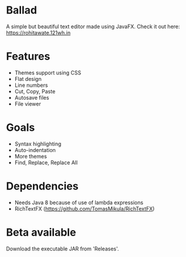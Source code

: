 # Ballad
A simple but beautiful text editor made using JavaFX.
Check it out here: https://rohitawate.121wh.in
# Features
- Themes support using CSS
- Flat design
- Line numbers
- Cut, Copy, Paste
- Autosave files
- File viewer

# Goals
- Syntax highlighting
- Auto-indentation
- More themes
- Find, Replace, Replace All

# Dependencies
- Needs Java 8 because of use of lambda expressions
- RichTextFX (https://github.com/TomasMikula/RichTextFX)

# Beta available
Download the executable JAR from 'Releases'.
